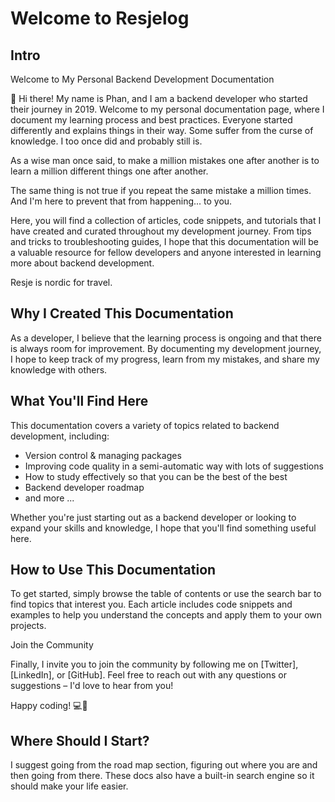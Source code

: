 # Welcome to Resjelog

## Intro
Welcome to My Personal Backend Development Documentation

👋 Hi there! My name is Phan, and I am a backend developer who started their journey in 2019. Welcome to my personal documentation page, where I document my learning process and best practices. Everyone started differently and explains things in their way. Some suffer from the curse of knowledge. I too once did and probably still is.

As a wise man once said, to make a million mistakes one after another is to learn a million different things one after another. 

The same thing is not true if you repeat the same mistake a million times. And I'm here to prevent that from happening... to you. 

Here, you will find a collection of articles, code snippets, and tutorials that I have created and curated throughout my development journey. From tips and tricks to troubleshooting guides, I hope that this documentation will be a valuable resource for fellow developers and anyone interested in learning more about backend development.

Resje is nordic for travel.

## Why I Created This Documentation

As a developer, I believe that the learning process is ongoing and that there is always room for improvement. By documenting my development journey, I hope to keep track of my progress, learn from my mistakes, and share my knowledge with others.

## What You'll Find Here

This documentation covers a variety of topics related to backend development, including:

* Version control & managing packages
* Improving code quality in a semi-automatic way with lots of suggestions
* How to study effectively so that you can be the best of the best
* Backend developer roadmap
* and more ...

Whether you're just starting out as a backend developer or looking to expand your skills and knowledge, I hope that you'll find something useful here.

## How to Use This Documentation

To get started, simply browse the table of contents or use the search bar to find topics that interest you. Each article includes code snippets and examples to help you understand the concepts and apply them to your own projects.

Join the Community

Finally, I invite you to join the community by following me on [Twitter], [LinkedIn], or [GitHub]. Feel free to reach out with any questions or suggestions – I'd love to hear from you!

Happy coding! 💻🚀

## Where Should I Start?
I suggest going from the road map section, figuring out where you are and then going from there. These docs also have a built-in search engine so it should make your life easier. 